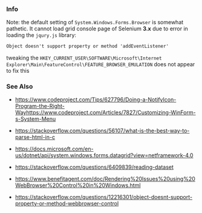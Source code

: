### Info
Note: the default setting of `System.Windows.Forms.Browser` is somewhat pathetic. It cannot load grid console page of Selenium __3.x__ due to error in loading  the `jqury.js` library:
```txt
Object doesn't support property or method 'addEventListener'
```
tweaking the `HKEY_CURRENT_USER\SOFTWARE\Microsoft\Internet Explorer\Main\FeatureControl\FEATURE_BROWSER_EMULATION` does not appear to fix this
### See Also

  * https://www.codeproject.com/Tips/627796/Doing-a-NotifyIcon-Program-the-Right-Wayhttps://www.codeproject.com/Articles/7827/Customizing-WinForm-s-System-Menu
  * https://stackoverflow.com/questions/56107/what-is-the-best-way-to-parse-html-in-c
  * https://docs.microsoft.com/en-us/dotnet/api/system.windows.forms.datagrid?view=netframework-4.0
  * https://stackoverflow.com/questions/6409839/reading-dataset

  * https://www.benefitagent.com/doc/Rendering%20Issues%20using%20WebBrowser%20Control%20in%20Windows.html
  * https://stackoverflow.com/questions/12216301/object-doesnt-support-property-or-method-webbrowser-control
